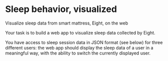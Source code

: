 # Sleep behavior, visualized
Visualize sleep data from smart mattress, Eight, on the web

Your task is to build a web app to visualize sleep data collected by Eight.

You have access to sleep session data in JSON format (see below) for three different users: the web app should display the sleep data of a user in a meaningful way, with the ability to switch the currently displayed user.
